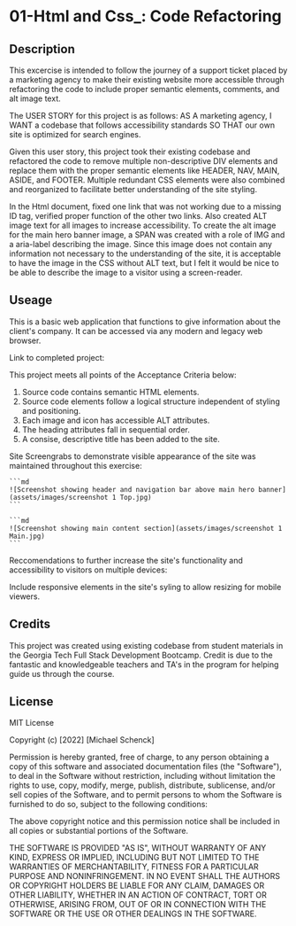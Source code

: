 # 01-Html and Css\_: Code Refactoring

## Description

This excercise is intended to follow the journey of a support ticket placed by a marketing agency to make their existing website more accessible through refactoring the code to include proper semantic elements, comments, and alt image text.

The USER STORY for this project is as follows:
AS A marketing agency,
I WANT a codebase that follows accessibility standards
SO THAT our own site is optimized for search engines.

Given this user story, this project took their existing codebase and refactored the code to remove multiple non-descriptive DIV elements and replace them with the proper semantic elements like HEADER, NAV, MAIN, ASIDE, and FOOTER.
Multiple redundant CSS elements were also combined and reorganized to facilitate better understanding of the site styling.

In the Html document, fixed one link that was not working due to a missing ID tag, verified proper function of the other two links. Also created ALT image text for all images to increase accessibility. To create the alt image for the main hero banner image, a SPAN was created with a role of IMG and a aria-label describing the image. Since this image does not contain any information not necessary to the understanding of the site, it is acceptable to have the image in the CSS without ALT text, but I felt it would be nice to be able to describe the image to a visitor using a screen-reader.

## Useage

This is a basic web application that functions to give information about the client's company. It can be accessed via any modern and legacy web browser.

Link to completed project:

This project meets all points of the Acceptance Criteria below:

1. Source code contains semantic HTML elements.
2. Source code elements follow a logical structure independent of styling and positioning.
3. Each image and icon has accessible ALT attributes.
4. The heading attributes fall in sequential order.
5. A consise, descriptive title has been added to the site.

Site Screengrabs to demonstrate visible appearance of the site was maintained throughout this exercise:

    ```md
    ![Screenshot showing header and navigation bar above main hero banner](assets/images/screenshot 1 Top.jpg)
    ```

    ```md
    ![Screenshot showing main content section](assets/images/screenshot 1 Main.jpg)
    ```

Reccomendations to further increase the site's functionality and accessibility to visitors on multiple devices:

Include responsive elements in the site's syling to allow resizing for mobile viewers.

## Credits

This project was created using existing codebase from student materials in the Georgia Tech Full Stack Development Bootcamp. Credit is due to the fantastic and knowledgeable teachers and TA's in the program for helping guide us through the course.

## License

MIT License

Copyright (c) [2022] [Michael Schenck]

Permission is hereby granted, free of charge, to any person obtaining a copy
of this software and associated documentation files (the "Software"), to deal
in the Software without restriction, including without limitation the rights
to use, copy, modify, merge, publish, distribute, sublicense, and/or sell
copies of the Software, and to permit persons to whom the Software is
furnished to do so, subject to the following conditions:

The above copyright notice and this permission notice shall be included in all
copies or substantial portions of the Software.

THE SOFTWARE IS PROVIDED "AS IS", WITHOUT WARRANTY OF ANY KIND, EXPRESS OR
IMPLIED, INCLUDING BUT NOT LIMITED TO THE WARRANTIES OF MERCHANTABILITY,
FITNESS FOR A PARTICULAR PURPOSE AND NONINFRINGEMENT. IN NO EVENT SHALL THE
AUTHORS OR COPYRIGHT HOLDERS BE LIABLE FOR ANY CLAIM, DAMAGES OR OTHER
LIABILITY, WHETHER IN AN ACTION OF CONTRACT, TORT OR OTHERWISE, ARISING FROM,
OUT OF OR IN CONNECTION WITH THE SOFTWARE OR THE USE OR OTHER DEALINGS IN THE
SOFTWARE.
